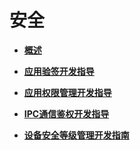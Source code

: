 # 安全



- **[概述](subsys-security-overview.md)**

- **[应用验签开发指导](subsys-security-sigverify.md)**

- **[应用权限管理开发指导](subsys-security-rightmanagement.md)**

- **[IPC通信鉴权开发指导](subsys-security-communicationverify.md)**

- **[设备安全等级管理开发指南](subsys-security-dslm.md)**
